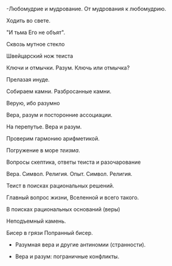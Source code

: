 -Любомудрие и мудрование.
От мудрования к любомудрию.

Ходить во свете.

"И тьма Его не объят".

Сквозь мутное стекло

Швейцарский нож теиста

Ключи и отмычки.
Разум. Ключь или отмычка?

Прелазая инуде.

Собираем камни.
Разбросанные камни.

Верую, ибо разумно

Вера, разум и посторонние ассоциации.


На перепутье. Вера и разум.

Проверим гармонию арифметикой.

Погружение в море *теизма*.

Вопросы скептика, ответы теиста и разочарование

Вера. Символ. Религия.
Опыт. Символ. Религия.

Теист в поисках рациональных решений.

Главный вопрос жизни, Вселенной и всего такого.

В поисках рациональных оснований (веры)

Неподъемный камень.

Бисер в грязи
Попранный бисер.

* Разумная вера и другие антиномии (странности).

+ Вера и разум: пограничные конфликты.




